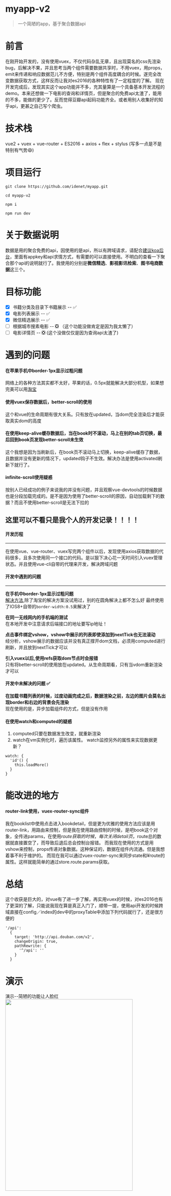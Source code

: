 # myapp-v2

> 一个简陋的app，基于聚合数据api

# 前言
在刚开始开发的，没有使用vuex，不仅代码杂乱无章，且出现莫名的css先渲染bug，后解决不果，并且思考当两个组件需要数据共享时，不用vuex，用props，emit来传递和响应数据范儿不方便，特别是两个组件高度耦合的时候。遂完全改变数据获取方式，这样反而让我对es2016的各种特性有了一定程度的了解。 
现在开发完成后，发现其实这个app功能并不多，充其量算是一个具备基本开发流程的demo。本来还想做一下电影的查询和详情页，但是聚合的免费api太渣了，能用的不多，能做的更少了。反而觉得豆瓣api起码功能齐全。或者用别人收集好的知乎api，更甚之自己写个爬虫。

# 技术栈
vue2 + vuex + vue-router + ES2016 + axios + flex + stylus (写多一点是不是特别有气势😄)

# 项目运行
```
git clone https://github.com/idenet/myapp.git

cd myapp-v2

npm i

npm run dev
```

# 关于数据说明
数据是用的聚合免费的api，因使用的是api，所以有跨域请求，请配合[建议koa后台](https://github.com/idenet/myappserver)，里面有appkey和api求情方式，有需要的可以直接使用。不明白的查看一下聚合那个api的说明就行了。我使用的分别是**微信精选**、**影视影讯检索**、**图书电商数据**这三个。

# 目标功能
- [x] 书籍分类及目录下书籍展示 -- ✅
- [x] 电影列表展示 -- ✅
- [x] 微信精选展示 -- ✅
- [ ] 根据城市搜素电影 -- ❎ （这个功能没做肯定是因为我太懒了）
- [ ] 电影详情页 -- ❎ (这个没做仅仅是因为查询api太渣了)

# 遇到的问题
#### 在苹果手机中border-1px显示过粗问题
网络上的各种方法其实都不太好，苹果的话，0.5px就能解决大部分机型，如果想完美可以用[淘宝](http://efe.baidu.com/blog/1px-on-retina/)

#### 使用vuex保存数据后，better-scroll的使用
这个和vue的生命周期有很大关系。只有放在updated，当dom完全渲染后才能获取真实dom的高度

#### 在使用keep-alive缓存数据后，当在book时不滚动，马上在别的tab页切换，最后回到book页发现better-scroll未生效
这个我想是因为当刷新后，在book页不滚动马上切换，keep-alive缓存了数据，且数据并没有更新的情况下，updated钩子不生效。解决办法是使用activated刷新下就行了。

#### infinite-scroll使用疑惑
按别人已经成功的例子来说我的并没有问题，并且观察vue-devtools的时候数据也是分段加载完成的。是不是因为使用了better-scroll的原因，自动加载剩下的数据？而且不使用better-scroll是无法下拉的


## 这里可以不看只是我个人的开发记录！！！！ 
#### 开发历程
----
在使用vue、vue-router、vuex写完两个组件以后，发现使用axios获取数据的代码很多，且多次使用同一个接口的代码。是以狠下决心花一天时间引入vuex管理状态。并且使用vue-cli自带的代理来开发，解决跨域问题

#### 开发中遇到的问题
-----
**在手机中border-1px显示过粗问题**  
[解决方法](http://efe.baidu.com/blog/1px-on-retina/),除了淘宝的解决方案没试用过，别的在圆角解决上都不怎么好
最终使用了IOS8+自带的```border-width:0.5```来解决了

**在同一无线网内的手机端的测试**  
在本地开发中注意请求后端接口的地址要写ip地址！

**点击事件绑定vshow，vshow中展示的列表即使添加到nextTick也无法滚动**  
经分析，vshow展示的数据应该并没有真正撑开dom文档，必须用computed进行刷新，并且放到nextTick才可以

**引入vuex以后,使用refs获取dom节点时会报错**  
只有将better-scroll的使用放在updated。从生命周期看，只有当vdom重新渲染才可以

#### 开发中未解决的问题 ✅  
**在加载书籍列表的时候，过度动画完成之后，数据渲染之前，左边的图片会莫名出现border和右边的背景会先渲染**  
现在使用的是，异步加载组件的方式，但是没有作用

#### 在使用watch和computed的疑惑 
1. computed只要在数据发生改变，就重新渲染
2. watch在vm实例化时，遍历该属性。
watch监控另外的属性来实现数据更新？  
```
watch: {
  'id'() {
    this.loadMore()
  }
}
```

# 能改进的地方
#### router-link使用，vuex-router-sync组件 
我在booklist中使用点击进入bookdetail，但是更为优雅的使用方法应该是用router-link，用路由来控制，但是我在使用路由控制的时候，是吧book这个对象，全传进params，在使用$route获取的时候，每次关闭detail页，$route总的数据就直接置空了，而导致后退后总会控制台报错。
而我现在使用的方式是用vshow来控制，props传递对象数据。这种保证的，数据在组件内流通。但是我想着事不利于维护的。
而现在我可以通过vuex-router-sync来同步state和¥route的属性。这样就能简单的通过store.route.params获取。


# 总结
这个收获是巨大的，对vue有了进一步了解，再实用vuex的时候，对es2016也有了更深的了解，只能说我现在算是真正入门了，顺带一提，使用api开发的时候跨域直接在config／index的dev中的proxyTable中添加下列代码就行了，还是很方便的
```
'/api': 
  {
    target: 'http://api.douban.com/v2',
    changeOrigin: true,
    pathRewrite: {
      '^/api': ''
    }
  }
```

# 演示
演示--简陋的功能让人脸红
<img src="https://github.com/idenet/myapp/gif/myapp.gif" width="400" height="600" /> 








